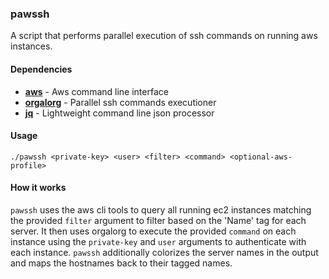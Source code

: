 ### pawssh

A script that performs parallel execution of ssh commands on running aws instances.

#### Dependencies

* **[aws](https://aws.amazon.com/cli/)** - Aws command line interface
* **[orgalorg](https://github.com/reconquest/orgalorg)** - Parallel ssh commands executioner
* **[jq](https://stedolan.github.io/jq/)** - Lightweight command line json processor

#### Usage

    ./pawssh <private-key> <user> <filter> <command> <optional-aws-profile>


#### How it works

`pawssh` uses the aws cli tools to query all running ec2 instances matching the provided `filter`
argument to filter based on the 'Name' tag for each server. It then uses orgalorg to execute the
provided `command` on each instance using the `private-key` and `user` arguments to authenticate
with each instance. `pawssh` additionally colorizes the server names in the output and maps the
hostnames back to their tagged names.
